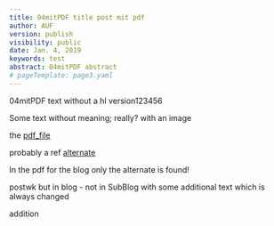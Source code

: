 ```yaml
---
title: 04mitPDF title post mit pdf
author: AUF
version: publish
visibility: public
date: Jan. 4, 2019
keywords: test
abstract: 04mitPDF abstract  
# pageTemplate: page3.yaml
---
```


04mitPDF text without a hl version123456

Some text without meaning; really? with an image 

the [pdf_file](/Blog/resources/blogtest.pdf)

probably a ref [alternate](./resources/blogtest.pdf)

In the pdf for the blog only the alternate is found!


postwk but in blog - not in SubBlog
with some additional text 
which is always changed  

addition
